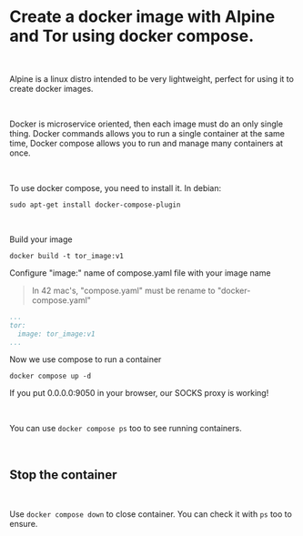 # Create a docker image with Alpine and Tor using docker compose.

<br>

Alpine is a linux distro intended to be very lightweight, perfect for using it to create docker images.

<br>

Docker is microservice oriented, then each image must do an only single thing. Docker
commands allows you to run a single container at the same time, Docker compose allows
you to run and manage many containers at once. 

<br>

To use docker compose, you need to install it. In debian:

````
sudo apt-get install docker-compose-plugin
````



<br>

Build your image

````
docker build -t tor_image:v1
````

Configure "image:" name of compose.yaml file with your image name
>In 42 mac's, "compose.yaml" must be rename to "docker-compose.yaml"

````yaml
...
tor:
  image: tor_image:v1
...
````

Now we use compose to run a container

````
docker compose up -d
````

If you put 0.0.0.0:9050 in your browser, our SOCKS proxy is working!

<br>

You can use `docker compose ps` too to see running containers.

<br>

## Stop the container

<br>

Use `docker compose down` to close container. You can check it with `ps` too to ensure.


